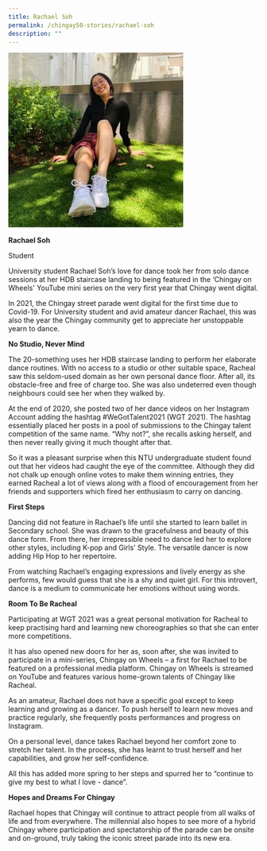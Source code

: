 ```yaml
---
title: Rachael Soh
permalink: /chingay50-stories/rachael-soh
description: ""
---
```

![](/images/Chingay50%20Stories/rachael-soh-50storiesimage.jpg)

**Rachael Soh**

Student

University student Rachael Soh’s love for dance took her from solo dance sessions at her HDB staircase landing to being featured in the ‘Chingay on Wheels' YouTube mini series on the very first year that Chingay went digital.

In 2021, the Chingay street parade went digital for the first time due to Covid-19. For University student and avid amateur dancer Rachael, this was also the year the Chingay community get to appreciate her unstoppable yearn to dance.

**No Studio, Never Mind**

The 20-something uses her HDB staircase landing to perform her elaborate dance routines. With no access to a studio or other suitable space, Racheal saw this seldom-used domain as her own personal dance floor. After all, its obstacle-free and free of charge too. She was also undeterred even though neighbours could see her when they walked by.

At the end of 2020, she posted two of her dance videos on her Instagram Account adding the hashtag #WeGotTalent2021 (WGT 2021). The hashtag essentially placed her posts in a pool of submissions to the Chingay talent competition of the same name. “Why not?”, she recalls asking herself, and then never really giving it much thought after that.

So it was a pleasant surprise when this NTU undergraduate student found out that her videos had caught the eye of the committee. Although they did not chalk up enough online votes to make them winning entries, they earned Racheal a lot of views along with a flood of encouragement from her friends and supporters which fired her enthusiasm to carry on dancing.  

**First Steps**

Dancing did not feature in Rachael’s life until she started to learn ballet in Secondary school. She was drawn to the gracefulness and beauty of this dance form. From there, her irrepressible need to dance led her to explore other styles, including K-pop and Girls’ Style. The versatile dancer is now adding Hip Hop to her repertoire.

From watching Rachael’s engaging expressions and lively energy as she performs, few would guess that she is a shy and quiet girl. For this introvert, dance is a medium to communicate her emotions without using words. 

**Room To Be Racheal**

Participating at WGT 2021 was a great personal motivation for Racheal to keep practising hard and learning new choreographies so that she can enter more competitions.

It has also opened new doors for her as, soon after, she was invited to participate in a mini-series, Chingay on Wheels – a first for Rachael to be featured on a professional media platform. Chingay on Wheels is streamed on YouTube and features various home-grown talents of Chingay like Racheal.

As an amateur, Rachael does not have a specific goal except to keep learning and growing as a dancer. To push herself to learn new moves and practice regularly, she frequently posts performances and progress on Instagram.

On a personal level, dance takes Rachael beyond her comfort zone to stretch her talent. In the process, she has learnt to trust herself and her capabilities, and grow her self-confidence.

All this has added more spring to her steps and spurred her to “continue to give my best to what I love - dance”.

**Hopes and Dreams For Chingay**

Rachael hopes that Chingay will continue to attract people from all walks of life and from everywhere. The millennial also hopes to see more of a hybrid Chingay where participation and spectatorship of the parade can be onsite and on-ground, truly taking the iconic street parade into its new era.
